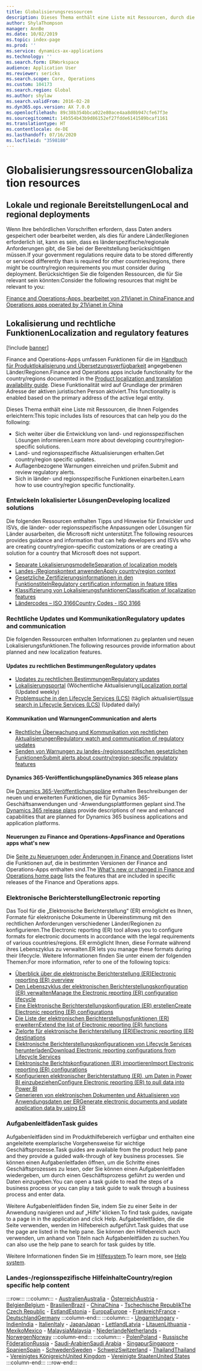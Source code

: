 ```yaml
---
title: Globalisierungsressourcen
description: Dieses Thema enthält eine Liste mit Ressourcen, durch die Sie mehr über länder-/regionsspezifische Funktionalität und Angebote erfahren können.
author: ShylaThompson
manager: AnnBe
ms.date: 10/02/2019
ms.topic: index-page
ms.prod: ''
ms.service: dynamics-ax-applications
ms.technology: ''
ms.search.form: ERWorkspace
audience: Application User
ms.reviewer: sericks
ms.search.scope: Core, Operations
ms.custom: 104173
ms.search.region: Global
ms.author: shylaw
ms.search.validFrom: 2016-02-28
ms.dyn365.ops.version: AX 7.0.0
ms.openlocfilehash: 89c38b354bbca022e80ace4aa8d0b947cfe67f3e
ms.sourcegitcommit: 14b554b43b9d86152ef27fdde6141589bcaf1161
ms.translationtype: HT
ms.contentlocale: de-DE
ms.lasthandoff: 07/16/2020
ms.locfileid: "3598180"
---
```

# <a name="globalization-resources"></a><span data-ttu-id="c0228-103">Globalisierungsressourcen</span><span class="sxs-lookup"><span data-stu-id="c0228-103">Globalization resources</span></span>

## <a name="local-and-regional-deployments"></a><span data-ttu-id="c0228-104">Lokale und regionale Bereitstellungen</span><span class="sxs-lookup"><span data-stu-id="c0228-104">Local and regional deployments</span></span>
<span data-ttu-id="c0228-105">Wenn Ihre behördlichen Vorschriften erfordern, dass Daten anders gespeichert oder bearbeitet werden, als dies für andere Länder/Regionen erforderlich ist, kann es sein, dass es länderspezifische/regionale Anforderungen gibt, die Sie bei der Bereitstellung berücksichtigen müssen.</span><span class="sxs-lookup"><span data-stu-id="c0228-105">If your government regulations require data to be stored differently or serviced differently than is required for other countries/regions, there might be country/region requirements you must consider during deployment.</span></span> <span data-ttu-id="c0228-106">Berücksichtigen Sie die folgenden Ressourcen, die für Sie relevant sein könnten:</span><span class="sxs-lookup"><span data-stu-id="c0228-106">Consider the following resources that might be relevant to you:</span></span>

[<span data-ttu-id="c0228-107">Finance and Operations-Apps, bearbeitet von 21Vianet in China</span><span class="sxs-lookup"><span data-stu-id="c0228-107">Finance and Operations apps operated by 21Vianet in China</span></span>](https://docs.microsoft.com/dynamics365/unified-operations/dev-itpro/deployment/china-local-deployment)

## <a name="localization-and-regulatory-features"></a><span data-ttu-id="c0228-108">Lokalisierung und rechtliche Funktionen</span><span class="sxs-lookup"><span data-stu-id="c0228-108">Localization and regulatory features</span></span>

[!include [banner](../includes/banner.md)]

<span data-ttu-id="c0228-109">Finance and Operations-Apps umfassen Funktionen für die im [Handbuch für Produktlokalisierung und Übersetzungsverfügbarkeit](https://aka.ms/dynamics_365_international_availability_deck) angegebenen Länder/Regionen.</span><span class="sxs-lookup"><span data-stu-id="c0228-109">Finance and Operations apps include functionality for the country/regions documented in the [Product localization and translation availability guide](https://aka.ms/dynamics_365_international_availability_deck).</span></span> <span data-ttu-id="c0228-110">Diese Funktionalität wird auf Grundlage der primären Adresse der aktiven juristischen Person aktiviert.</span><span class="sxs-lookup"><span data-stu-id="c0228-110">This functionality is enabled based on the primary address of the active legal entity.</span></span> 

<span data-ttu-id="c0228-111">Dieses Thema enthält eine Liste mit Ressourcen, die Ihnen Folgendes erleichtern:</span><span class="sxs-lookup"><span data-stu-id="c0228-111">This topic includes lists of resources that can help you do the following:</span></span> 
- <span data-ttu-id="c0228-112">Sich weiter über die Entwicklung von land- und regionsspezifischen Lösungen informieren.</span><span class="sxs-lookup"><span data-stu-id="c0228-112">Learn more about developing country/region-specific solutions.</span></span>
- <span data-ttu-id="c0228-113">Land- und regionsspezifische Aktualisierungen erhalten.</span><span class="sxs-lookup"><span data-stu-id="c0228-113">Get country/region specific updates.</span></span>
- <span data-ttu-id="c0228-114">Auflagenbezogene Warnungen einreichen und prüfen.</span><span class="sxs-lookup"><span data-stu-id="c0228-114">Submit and review regulatory alerts.</span></span>
- <span data-ttu-id="c0228-115">Sich in länder- und regionsspezifische Funktionen einarbeiten.</span><span class="sxs-lookup"><span data-stu-id="c0228-115">Learn how to use country/region specific functionality.</span></span>

### <a name="developing-localized-solutions"></a><span data-ttu-id="c0228-116">Entwickeln lokalisierter Lösungen</span><span class="sxs-lookup"><span data-stu-id="c0228-116">Developing localized solutions</span></span>
<span data-ttu-id="c0228-117">Die folgenden Ressourcen enthalten Tipps und Hinweise für Entwickler und ISVs, die länder- oder regionsspezifische Anpassungen oder Lösungen für Länder ausarbeiten, die Microsoft nicht unterstützt.</span><span class="sxs-lookup"><span data-stu-id="c0228-117">The following resources provides guidance and information that can help developers and ISVs who are creating country/region-specific customizations or are creating a solution for a country that Microsoft does not support.</span></span>
-   [<span data-ttu-id="c0228-118">Separate Lokalisierungsmodelle</span><span class="sxs-lookup"><span data-stu-id="c0228-118">Separation of localization models</span></span>](separate-localization-models.md)
-   [<span data-ttu-id="c0228-119">Landes-/Regionskontext anwenden</span><span class="sxs-lookup"><span data-stu-id="c0228-119">Apply country/region context</span></span>](apply-country-context.md)
-   [<span data-ttu-id="c0228-120">Gesetzliche Zertifizierungsinformationen in den Funktionstiteln</span><span class="sxs-lookup"><span data-stu-id="c0228-120">Regulatory certification information in feature titles</span></span>](regulatory-certifications.md)
-   [<span data-ttu-id="c0228-121">Klassifizierung von Lokalisierungsfunktionen</span><span class="sxs-lookup"><span data-stu-id="c0228-121">Classification of localization features</span></span>](classify-localization-features.md)
-   [<span data-ttu-id="c0228-122">Ländercodes – ISO 3166</span><span class="sxs-lookup"><span data-stu-id="c0228-122">Country Codes - ISO 3166</span></span>](https://www.iso.org/iso-3166-country-codes.html)

### <a name="regulatory-updates-and-communication"></a><span data-ttu-id="c0228-123">Rechtliche Updates und Kommunikation</span><span class="sxs-lookup"><span data-stu-id="c0228-123">Regulatory updates and communication</span></span>
<span data-ttu-id="c0228-124">Die folgenden Ressourcen enthalten Informationen zu geplanten und neuen Lokalisierungsfunktionen.</span><span class="sxs-lookup"><span data-stu-id="c0228-124">The following resources provide information about planned and new localization features.</span></span> 

#### <a name="regulatory-updates"></a><span data-ttu-id="c0228-125">Updates zu rechtlichen Bestimmungen</span><span class="sxs-lookup"><span data-stu-id="c0228-125">Regulatory updates</span></span>
-   [<span data-ttu-id="c0228-126">Updates zu rechtlichen Bestimmungen</span><span class="sxs-lookup"><span data-stu-id="c0228-126">Regulatory updates</span></span>](../../../finance/localizations/regulatory-updates.md)
-   <span data-ttu-id="c0228-127">[Lokalisierungsportal](https://mbs.microsoft.com/customersource/northamerica/ax/support/support-news/GFMLocalizationPortalMC) (Wöchentliche Aktualisierung)</span><span class="sxs-lookup"><span data-stu-id="c0228-127">[Localization portal](https://mbs.microsoft.com/customersource/northamerica/ax/support/support-news/GFMLocalizationPortalMC) (Updated weekly)</span></span>
-   <span data-ttu-id="c0228-128">[Problemsuche in den Lifecycle Services (LCS)](../lifecycle-services/issue-search-lcs.md) (täglich aktualisiert)</span><span class="sxs-lookup"><span data-stu-id="c0228-128">[Issue search in Lifecycle Services (LCS)](../lifecycle-services/issue-search-lcs.md) (Updated daily)</span></span>

#### <a name="communication-and-alerts"></a><span data-ttu-id="c0228-129">Kommunikation und Warnungen</span><span class="sxs-lookup"><span data-stu-id="c0228-129">Communication and alerts</span></span>
-   [<span data-ttu-id="c0228-130">Rechtliche Überwachung und Kommunikation von rechtlichen Aktualisierungen</span><span class="sxs-lookup"><span data-stu-id="c0228-130">Regulatory watch and communication of regulatory updates</span></span>](regulatory-watch-communication.md)
-   [<span data-ttu-id="c0228-131">Senden von Warnungen zu landes-/regionsspezifischen gesetzlichen Funktionen</span><span class="sxs-lookup"><span data-stu-id="c0228-131">Submit alerts about country/region-specific regulatory features</span></span>](submit-localization-alerts.md)

#### <a name="dynamics-365-release-plans"></a><span data-ttu-id="c0228-132">Dynamics 365-Veröffentlichungspläne</span><span class="sxs-lookup"><span data-stu-id="c0228-132">Dynamics 365 release plans</span></span>
<span data-ttu-id="c0228-133">Die [Dynamics 365-Veröffentlichungspläne](https://docs.microsoft.com/business-applications-release-notes/) enthalten Beschreibungen der neuen und erweiterten Funktionen, die für Dynamics 365-Geschäftsanwendungen und -Anwendungsplattformen geplant sind.</span><span class="sxs-lookup"><span data-stu-id="c0228-133">The [Dynamics 365 release plans](https://docs.microsoft.com/business-applications-release-notes/) provide descriptions of new and enhanced capabilities that are planned for Dynamics 365 business applications and application platforms.</span></span> 

#### <a name="finance-and-operations-apps-whats-new"></a><span data-ttu-id="c0228-134">Neuerungen zu Finance and Operations-Apps</span><span class="sxs-lookup"><span data-stu-id="c0228-134">Finance and Operations apps what's new</span></span>
<span data-ttu-id="c0228-135">Die [Seite zu Neuerungen oder Änderungen in Finance and Operations](../../fin-ops/get-started/whats-new-changed.md) listet die Funktionen auf, die in bestimmten Versionen der Finance and Operations-Apps enthalten sind.</span><span class="sxs-lookup"><span data-stu-id="c0228-135">The [What's new or changed in Finance and Operations home page](../../fin-ops/get-started/whats-new-changed.md) lists the features that are included in specific releases of the Finance and Operations apps.</span></span>

### <a name="electronic-reporting"></a><span data-ttu-id="c0228-136">Elektronische Berichterstellung</span><span class="sxs-lookup"><span data-stu-id="c0228-136">Electronic reporting</span></span>
<span data-ttu-id="c0228-137">Das Tool für die „Elektronische Berichterstellung“ (ER) ermöglicht es Ihnen, Formate für elektronische Dokumente in Übereinstimmung mit den rechtlichen Anforderungen verschiedener Länder/Regionen zu konfigurieren.</span><span class="sxs-lookup"><span data-stu-id="c0228-137">The Electronic reporting (ER) tool allows you to configure formats for electronic documents in accordance with the legal requirements of various countries/regions.</span></span> <span data-ttu-id="c0228-138">ER ermöglicht Ihnen, diese Formate während ihres Lebenszyklus zu verwalten.</span><span class="sxs-lookup"><span data-stu-id="c0228-138">ER lets you manage these formats during their lifecycle.</span></span> <span data-ttu-id="c0228-139">Weitere Informationen finden Sie unter einem der folgenden Themen:</span><span class="sxs-lookup"><span data-stu-id="c0228-139">For more information, refer to one of the following topics:</span></span>
-   [<span data-ttu-id="c0228-140">Überblick über die elektronische Berichterstellung (ER)</span><span class="sxs-lookup"><span data-stu-id="c0228-140">Electronic reporting (ER) overview</span></span>](../analytics/general-electronic-reporting.md)
-   [<span data-ttu-id="c0228-141">Den Lebenszyklus der elektronischen Berichterstellungskonfiguration (ER) verwalten</span><span class="sxs-lookup"><span data-stu-id="c0228-141">Manage the Electronic reporting (ER) configuration lifecycle</span></span>](../analytics/general-electronic-reporting-manage-configuration-lifecycle.md)
-   [<span data-ttu-id="c0228-142">Eine Elektronische Berichterstellungskonfiguration (ER) erstellen</span><span class="sxs-lookup"><span data-stu-id="c0228-142">Create Electronic reporting (ER) configurations</span></span>](../analytics/electronic-reporting-configuration.md)
-   [<span data-ttu-id="c0228-143">Die Liste der elektronischen Berichterstellungsfunktionen (ER) erweitern</span><span class="sxs-lookup"><span data-stu-id="c0228-143">Extend the list of Electronic reporting (ER) functions</span></span>](../analytics/general-electronic-reporting-formulas-list-extension.md)
-   [<span data-ttu-id="c0228-144">Zielorte für elektronische Berichterstellung (ER)</span><span class="sxs-lookup"><span data-stu-id="c0228-144">Electronic reporting (ER) destinations</span></span>](../analytics/electronic-reporting-destinations.md)
-   [<span data-ttu-id="c0228-145">Elektronische Berichterstellungskonfigurationen von Lifecycle Services herunterladen</span><span class="sxs-lookup"><span data-stu-id="c0228-145">Download Electronic reporting configurations from Lifecycle Services</span></span>](../analytics/download-electronic-reporting-configuration-lcs.md)
-   [<span data-ttu-id="c0228-146">Elektronische Berichtskonfigurationen (ER) importieren</span><span class="sxs-lookup"><span data-stu-id="c0228-146">Import Electronic reporting (ER) configurations</span></span>](../analytics/electronic-reporting-import-ger-configurations.md)
-   [<span data-ttu-id="c0228-147">Konfigurieren elektronischer Berichterstattung (ER), um Daten in Power BI einzubeziehen</span><span class="sxs-lookup"><span data-stu-id="c0228-147">Configure Electronic reporting (ER) to pull data into Power BI</span></span>](../analytics/general-electronic-reporting-report-configuration-get-data-powerbi.md)
-   [<span data-ttu-id="c0228-148">Generieren von elektronischen Dokumenten und Aktualisieren von Anwendungsdaten per ER</span><span class="sxs-lookup"><span data-stu-id="c0228-148">Generate electronic documents and update application data by using ER</span></span>](../analytics/generate-electronic-documents-update-application-data.md)

### <a name="task-guides"></a><span data-ttu-id="c0228-149">Aufgabenleitfäden</span><span class="sxs-lookup"><span data-stu-id="c0228-149">Task guides</span></span>
<span data-ttu-id="c0228-150">Aufgabenleitfäden sind im Produkthilfebereich verfügbar und enthalten eine angeleitete exemplarische Vorgehensweise für wichtige Geschäftsprozesse.</span><span class="sxs-lookup"><span data-stu-id="c0228-150">Task guides are available from the product help pane and they provide a guided walk-through of key business processes.</span></span> <span data-ttu-id="c0228-151">Sie können einen Aufgabenleitfaden öffnen, um die Schritte eines Geschäftsprozesses zu lesen, oder Sie können einen Aufgabenleitfaden wiedergeben, um durch einen Geschäftsprozess geführt zu werden und Daten einzugeben.</span><span class="sxs-lookup"><span data-stu-id="c0228-151">You can open a task guide to read the steps of a business process or you can play a task guide to walk through a business process and enter data.</span></span>

<span data-ttu-id="c0228-152">Weitere Aufgabenleitfäden finden Sie, indem Sie zu einer Seite in der Anwendung navigieren und auf „Hilfe“ klicken.</span><span class="sxs-lookup"><span data-stu-id="c0228-152">To find task guides, navigate to a page in in the application and click Help.</span></span> <span data-ttu-id="c0228-153">Aufgabenleitfäden, die die Seite verwenden, werden im Hilfebereich aufgeführt.</span><span class="sxs-lookup"><span data-stu-id="c0228-153">Task guides that use the page are listed in the help pane.</span></span> <span data-ttu-id="c0228-154">Sie können den Hilfebereich auch verwenden, um anhand von Titeln nach Aufgabenleitfäden zu suchen.</span><span class="sxs-lookup"><span data-stu-id="c0228-154">You can also use the help pane to search for task guides by title.</span></span>

<span data-ttu-id="c0228-155">Weitere Informationen finden Sie im [Hilfesystem](../../fin-ops/get-started/help-overview.md#task-guides).</span><span class="sxs-lookup"><span data-stu-id="c0228-155">To learn more, see [Help system](../../fin-ops/get-started/help-overview.md#task-guides).</span></span>


### <a name="countryregion-specific-help-content"></a><span data-ttu-id="c0228-156">Landes-/regionsspezifische Hilfeinhalte</span><span class="sxs-lookup"><span data-stu-id="c0228-156">Country/region specific help content</span></span>
:::row:::
    :::column:::
        - [<span data-ttu-id="c0228-157">Australien</span><span class="sxs-lookup"><span data-stu-id="c0228-157">Australia</span></span>](../../../finance/localizations/australia.md)
        - [<span data-ttu-id="c0228-158">Österreich</span><span class="sxs-lookup"><span data-stu-id="c0228-158">Austria</span></span>](../../../finance/localizations/austria.md)
        - [<span data-ttu-id="c0228-159">Belgien</span><span class="sxs-lookup"><span data-stu-id="c0228-159">Belgium</span></span>](../../../finance/localizations/belgium.md)
        - [<span data-ttu-id="c0228-160">Brasilien</span><span class="sxs-lookup"><span data-stu-id="c0228-160">Brazil</span></span>](../../../finance/localizations/brazil.md)
        - [<span data-ttu-id="c0228-161">China</span><span class="sxs-lookup"><span data-stu-id="c0228-161">China</span></span>](../../../finance/localizations/china.md)
        - [<span data-ttu-id="c0228-162">Tschechische Republik</span><span class="sxs-lookup"><span data-stu-id="c0228-162">The Czech Republic</span></span>](../../../finance/localizations/czech-republic.md)
        - [<span data-ttu-id="c0228-163">Estland</span><span class="sxs-lookup"><span data-stu-id="c0228-163">Estonia</span></span>](../../../finance/localizations/estonia.md)
        - [<span data-ttu-id="c0228-164">Europa</span><span class="sxs-lookup"><span data-stu-id="c0228-164">Europe</span></span>](../../../finance/localizations/europe.md)
        - [<span data-ttu-id="c0228-165">Frankreich</span><span class="sxs-lookup"><span data-stu-id="c0228-165">France</span></span>](../../../finance/localizations/france.md)
        - [<span data-ttu-id="c0228-166">Deutschland</span><span class="sxs-lookup"><span data-stu-id="c0228-166">Germany</span></span>](../../../finance/localizations/germany.md)
    :::column-end:::
    :::column:::
        - [<span data-ttu-id="c0228-167">Ungarn</span><span class="sxs-lookup"><span data-stu-id="c0228-167">Hungary</span></span>](../../../finance/localizations/hungary.md)
        - [<span data-ttu-id="c0228-168">Indien</span><span class="sxs-lookup"><span data-stu-id="c0228-168">India</span></span>](../../../finance/localizations/india.md)
        - [<span data-ttu-id="c0228-169">Italien</span><span class="sxs-lookup"><span data-stu-id="c0228-169">Italy</span></span>](../../../finance/localizations/italy.md)
        - [<span data-ttu-id="c0228-170">Japan</span><span class="sxs-lookup"><span data-stu-id="c0228-170">Japan</span></span>](../../../finance/localizations/japan.md)
        - [<span data-ttu-id="c0228-171">Lettland</span><span class="sxs-lookup"><span data-stu-id="c0228-171">Latvia</span></span>](../../../finance/localizations/latvia.md)
        - [<span data-ttu-id="c0228-172">Litauen</span><span class="sxs-lookup"><span data-stu-id="c0228-172">Lithuania</span></span>](../../../finance/localizations/lithuania.md)
        - [<span data-ttu-id="c0228-173">Mexiko</span><span class="sxs-lookup"><span data-stu-id="c0228-173">Mexico</span></span>](../../../finance/localizations/mexico.md)
        - [<span data-ttu-id="c0228-174">Malaysia</span><span class="sxs-lookup"><span data-stu-id="c0228-174">Malaysia</span></span>](../../../finance/localizations/malaysia.md)
        - [<span data-ttu-id="c0228-175">Niederlande</span><span class="sxs-lookup"><span data-stu-id="c0228-175">Netherlands</span></span>](../../../finance/localizations/netherlands.md)
        - [<span data-ttu-id="c0228-176">Norwegen</span><span class="sxs-lookup"><span data-stu-id="c0228-176">Norway</span></span>](../../../finance/localizations/norway.md)
    :::column-end:::
    :::column:::
        - [<span data-ttu-id="c0228-177">Polen</span><span class="sxs-lookup"><span data-stu-id="c0228-177">Poland</span></span>](../../../finance/localizations/poland.md)
        - [<span data-ttu-id="c0228-178">Russische Föderation</span><span class="sxs-lookup"><span data-stu-id="c0228-178">Russia</span></span>](../../../finance/localizations/russia.md)
        - [<span data-ttu-id="c0228-179">Saudi-Arabien</span><span class="sxs-lookup"><span data-stu-id="c0228-179">Saudi Arabia</span></span>](../../../finance/localizations/saudi-arabia.md)
        - [<span data-ttu-id="c0228-180">Singapur</span><span class="sxs-lookup"><span data-stu-id="c0228-180">Singapore</span></span>](../../../finance/localizations/singapore.md)
        - [<span data-ttu-id="c0228-181">Spanien</span><span class="sxs-lookup"><span data-stu-id="c0228-181">Spain</span></span>](../../../finance/localizations/spain.md)
        - [<span data-ttu-id="c0228-182">Schweden</span><span class="sxs-lookup"><span data-stu-id="c0228-182">Sweden</span></span>](../../../finance/localizations/sweden.md)
        - [<span data-ttu-id="c0228-183">Schweiz</span><span class="sxs-lookup"><span data-stu-id="c0228-183">Switzerland</span></span>](../../../finance/localizations/switzerland.md)
        - [<span data-ttu-id="c0228-184">Thailand</span><span class="sxs-lookup"><span data-stu-id="c0228-184">Thailand</span></span>](../../../finance/localizations/thailand.md)
        - [<span data-ttu-id="c0228-185">Vereinigtes Königreich</span><span class="sxs-lookup"><span data-stu-id="c0228-185">United Kingdom</span></span>](../../../finance/localizations/united-kingdom.md)
        - [<span data-ttu-id="c0228-186">Vereinigte Staaten</span><span class="sxs-lookup"><span data-stu-id="c0228-186">United States</span></span>](../../../finance/localizations/united-states.md)
    :::column-end:::
:::row-end:::






